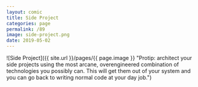 ```yaml
---
layout: comic
title: Side Project
categories: page
permalink: /89
image: side-project.png
date: 2019-05-02
---
```


![Side Project]({{ site.url }}/pages/{{ page.image }} "Protip: architect your side projects using the most arcane, overengineered combination of technologies you possibly can. This will get them out of your system and you can go back to writing normal code at your day job.")